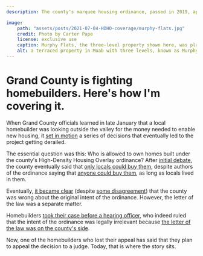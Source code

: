 ```yaml
---
description: The county's marquee housing ordinance, passed in 2019, appeared to be on its way to working. Then officials changed course.

image:
    path: "assets/posts/2021-07-04-HDHO-coverage/murphy-flats.jpg"
    credit: Photo by Carter Pape
    license: exclusive use
    caption: Murphy Flats, the three-level property shown here, was planned as condominiumized multiplexes. Now that only locals can purchase the units, the homebuilder says they will instead be rental units.
    alt: a terraced property in Moab with three levels, known as Murphy Flats
---
```


# Grand County is fighting homebuilders. Here's how I'm covering it.

When Grand County officials learned in late January that a local homebuilder was looking outside the valley for the money needed to enable new housing, it [set in motion](https://www.moabtimes.com/articles/a-new-conflict-could-cost-grand-hundreds-of-new-homes/) a series of decisions that eventually led to the project getting derailed.

The essential question was this: Who is allowed to own homes built under the county's High-Density Housing Overlay ordinance? After [initial debate](https://www.moabtimes.com/articles/county-holds-line-on-hdho-reading-tables-vote-on-rules/), the county eventually said that [only locals could buy them](https://www.moabtimes.com/articles/against-developers-wishes-county-passes-hdho-rules/), despite authors of the ordinance saying that [anyone could buy them](https://www.moabtimes.com/articles/a-former-county-staffer-challenges-official-hdho-narrative/), as long as locals lived in them.

Eventually, [it became clear](https://www.moabtimes.com/articles/the-intent-of-the-hdho-is-now-clear/) (despite [some disagreement](https://www.moabtimes.com/articles/confusion-abounds-over-hdho-debacle/)) that the county was wrong about the original intent of the ordinance. However, the letter of the law was a separate matter.

Homebuilders [took their case before a hearing officer](https://www.moabtimes.com/articles/developers-appeal-their-hdho-case/), who indeed ruled that the intent of the ordinance was legally irrelevant because [the letter of the law was on the county's side](https://www.moabtimes.com/articles/county-prevails-against-homebuilders/).

Now, one of the homebuilders who lost their appeal has said that they plan to appeal the decision to a judge. Today, that is where the story sits.
